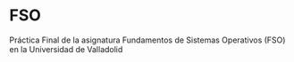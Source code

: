 # FSO
Práctica Final de la asignatura Fundamentos de Sistemas Operativos (FSO) en la Universidad de Valladolid
